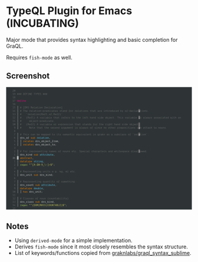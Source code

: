 # TypeQL Plugin for Emacs (INCUBATING)

Major mode that provides syntax highlighting and basic completion for GraQL.

Requires `fish-mode` as well.

## Screenshot

![Screenshot](/screenshot.png?raw=true "Screenshot")

## Notes

- Using `derived-mode` for a simple implementation.
- Derives `fish-mode` since it most closely resembles the syntax structure.
- List of keywords/functions copied from [graknlabs/graql_syntax_sublime](https://github.com/graknlabs/graql_syntax_sublime/blob/master/gql.sublime-syntax).
